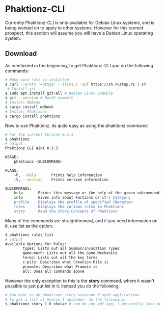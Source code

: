 # Phaktionz-CLI

Currently Phaktionz-CLI is only available for Debian Linux systems, and is 
being worked on to apply to other systems. However for this current prospect,
this section will assume you will have a Debian Linux operating system. 

## Download 
As mentioned in the beginning, to get Phaktionz-CLI you do the following commands:  

```bash
# Make sure rust is installed
$ curl --proto '=https' --tlsv1.2 -sSf https://sh.rustup.rs | sh
 # Install git 
$ sudo apt install git-all # Debian Linux Example
$ git --version # MacOS example
# Install MDBook
$ cargo install mdbook
# Install Phaktionz
$ cargo install phaktionz
```

Now to use Phaktionz, its quite easy as using the phaktionz command: 
```bash
# For the current Version 0.3.3
$ phaktionz
# output
Phaktionz CLI Wiki 0.3.3

USAGE:
    phaktionz <SUBCOMMAND>

FLAGS:
    -h, --help       Prints help information
    -V, --version    Prints version information

SUBCOMMANDS:
    help       Prints this message or the help of the given subcommand(s)
    info       Gives info about Factions or it's Category
    profile    Displays the profile of specified Character
    rules      Displays the various rules in Phaktionz
    story      Read the Story Concepts of Phaktionz
```
Many of the commands are straightforward, and if you need information on it, use list as the option.  
```bash
$ phaktionz rules list
# output
Available Options for Rules: 
        types: Lists out all Summon/Invocation Types
        game-mech: Lists out all the Game Mechanics
        terms: Lists out all the key terms
        c-pile: Describes what Creation Pile is
        promote: Describes what Promote is
        all: Does all commands above
```

However the only exception to this is the **story** command, where it wasn't possible 
to just put list in it, instead you do the following: 

```bash
# You want to do phaktionz story <season> 0 <pdf-application>
# To get a list of Season 1 episodes, do the following:
$ phaktionz story 1 0 okular # can be any pdf app, I personally love okular
```